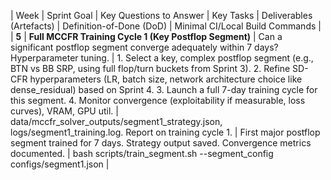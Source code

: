 | Week | Sprint Goal | Key Questions to Answer | Key Tasks | Deliverables (Artefacts) | Definition-of-Done (DoD) | Minimal CI/Local Build Commands |
| **5** | **Full MCCFR Training Cycle 1 (Key Postflop Segment)** | Can a significant postflop segment converge adequately within 7 days? Hyperparameter tuning. | 1\. Select a key, complex postflop segment (e.g., BTN vs BB SRP, using full flop/turn buckets from Sprint 3). 2\. Refine SD-CFR hyperparameters (LR, batch size, network architecture choice like dense\_residual) based on Sprint 4\. 3\. Launch a full 7-day training cycle for this segment. 4\. Monitor convergence (exploitability if measurable, loss curves), VRAM, GPU util. | data/mccfr\_solver\_outputs/segment1\_strategy.json, logs/segment1\_training.log. Report on training cycle 1\. | First major postflop segment trained for 7 days. Strategy output saved. Convergence metrics documented. | bash scripts/train\_segment.sh \--segment\_config configs/segment1.json |   